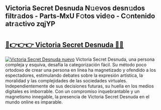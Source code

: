 ## Victoria Secret Desnuda N𝚞𝚎vos desn𝚞dos filtr𝚊dos - Parts-MxU F𝚘tos vid𝚎o - C𝚘ntenido atr𝚊ctivo zqjYP

# <h2><a href="http://mb7rkks.tromn.icu/?c=Victoria+Secret+Desnuda">🔗👉👉👉 Victoria Secret Desnuda 🔗🔗</a></h2>

[![Victoria Secret Desnuda nuevo](https://i.imgur.com/pEAQMta.gif)](http://mb7rkks.tromn.icu/?c=Victoria+Secret+Desnuda)
Victoria Secret Desnuda, una persona compleja y esquiva, desafía la categorización fácil. Su método poco ortodoxo de crear una persona en línea ha magnetizado y ofendido a los espectadores, estimulando debates sobre la expresión artística, la moralidad y las complejidades de las sociedades virtuales. Independientemente de sus decisiones futuras, su huella en los medios digitales es imborrable. Con un compromiso inquebrantable y un magnetismo innegable, la presencia de Victoria Secret Desnuda en el mundo online es imparable.
